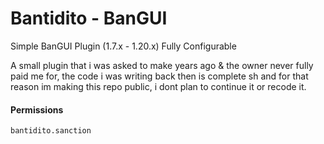 # Bantidito - BanGUI
Simple BanGUI Plugin (1.7.x - 1.20.x)
Fully Configurable

A small plugin that i was asked to make years ago & the owner never fully paid me for, the code i was writing back then is complete sh and for that reason im making this repo public, i dont plan to continue it or recode it.

#### Permissions
```
bantidito.sanction
```
